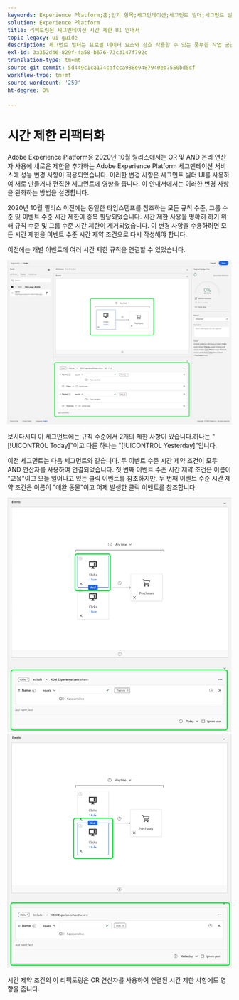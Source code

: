 ```yaml
---
keywords: Experience Platform;홈;인기 항목;세그먼테이션;세그먼트 빌더;세그먼트 빌더;home;popular topmentation;segmentation builder;segmentation builder
solution: Experience Platform
title: 리팩토링된 세그멘테이션 시간 제한 UI 안내서
topic-legacy: ui guide
description: 세그먼트 빌더는 프로필 데이터 요소와 상호 작용할 수 있는 풍부한 작업 공간을 제공합니다. 작업 영역은 데이터 속성을 나타내는 데 사용되는 드래그 앤 드롭 타일과 같이 규칙을 작성하고 편집하기 위한 직관적인 컨트롤을 제공합니다.
exl-id: 3a352d46-829f-4a58-b676-73c3147f792c
translation-type: tm+mt
source-git-commit: 5d449c1ca174cafcca988e9487940eb7550bd5cf
workflow-type: tm+mt
source-wordcount: '259'
ht-degree: 0%

---
```


# 시간 제한 리팩터화

Adobe Experience Platform용 2020년 10월 릴리스에서는 OR 및 AND 논리 연산자 사용에 새로운 제한을 추가하는 Adobe Experience Platform 세그멘테이션 서비스에 성능 변경 사항이 적용되었습니다. 이러한 변경 사항은 세그먼트 빌더 UI를 사용하여 새로 만들거나 편집한 세그먼트에 영향을 줍니다. 이 안내서에서는 이러한 변경 사항을 완화하는 방법을 설명합니다.

2020년 10월 릴리스 이전에는 동일한 타임스탬프를 참조하는 모든 규칙 수준, 그룹 수준 및 이벤트 수준 시간 제한이 중복 할당되었습니다. 시간 제한 사용을 명확히 하기 위해 규칙 수준 및 그룹 수준 시간 제한이 제거되었습니다. 이 변경 사항을 수용하려면 모든 시간 제한을 이벤트 수준 시간 제약 조건으로 다시 작성해야 합니다.

이전에는 개별 이벤트에 여러 시간 제한 규칙을 연결할 수 있었습니다.

![](../images/ui/segment-refactoring/former-time-constraint.png)

보시다시피 이 세그먼트에는 규칙 수준에서 2개의 제한 사항이 있습니다.하나는 &quot;[!UICONTROL Today]&quot;이고 다른 하나는 &quot;[!UICONTROL Yesterday]&quot;입니다.

이전 세그먼트는 다음 세그먼트와 같습니다. 두 이벤트 수준 시간 제약 조건이 모두 AND 연산자를 사용하여 연결되었습니다. 첫 번째 이벤트 수준 시간 제약 조건은 이름이 &quot;교육&quot;이고 오늘 일어나고 있는 클릭 이벤트를 참조하지만, 두 번째 이벤트 수준 시간 제약 조건은 이름이 &quot;애완 동물&quot;이고 어제 발생한 클릭 이벤트를 참조합니다.

![](../images/ui/segment-refactoring/time-constraint-1.png) ![](../images/ui/segment-refactoring/time-constraint-2.png)

시간 제약 조건의 이 리팩토링은 OR 연산자를 사용하여 연결된 시간 제한 사항에도 영향을 줍니다.
